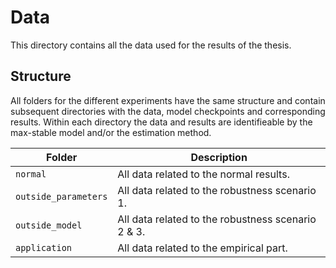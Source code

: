 # Data

This directory contains all the data used for the results of the thesis.  

## Structure

All folders for the different experiments have the same structure and contain subsequent directories with the data, model checkpoints and corresponding results. Within each directory the data and results are identifieable by the max-stable model and/or the estimation method.

| Folder | Description |
| ---- | ----------- | 
| `normal` | All data related to the normal results. |
| `outside_parameters` | All data related to the robustness scenario 1. |
| `outside_model` | All data related to the robustness scenario 2 & 3. |
| `application` | All data related to the empirical part. |


